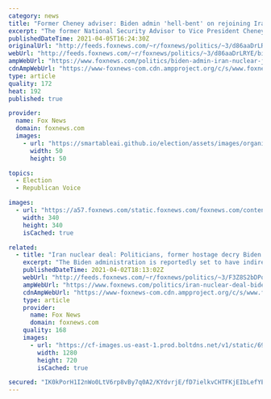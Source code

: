```yaml
---
category: news
title: "Former Cheney adviser: Biden admin 'hell-bent' on rejoining Iran nuclear deal"
excerpt: "The former National Security Advisor to Vice President Cheney, John Hannah, said that the Biden administration is 'hell-bent' on rejoining the Iran nuclear deal, during a Monday appearance on 'America's Newsroom.'"
publishedDateTime: 2021-04-05T16:24:30Z
originalUrl: "http://feeds.foxnews.com/~r/foxnews/politics/~3/d86aaDrLRYE/biden-admin-iran-nuclear-john-hannah-foreign-policy"
webUrl: "http://feeds.foxnews.com/~r/foxnews/politics/~3/d86aaDrLRYE/biden-admin-iran-nuclear-john-hannah-foreign-policy"
ampWebUrl: "https://www.foxnews.com/politics/biden-admin-iran-nuclear-john-hannah-foreign-policy.amp"
cdnAmpWebUrl: "https://www-foxnews-com.cdn.ampproject.org/c/s/www.foxnews.com/politics/biden-admin-iran-nuclear-john-hannah-foreign-policy.amp"
type: article
quality: 172
heat: 192
published: true

provider:
  name: Fox News
  domain: foxnews.com
  images:
    - url: "https://smartableai.github.io/election/assets/images/organizations/foxnews.com-50x50.jpg"
      width: 50
      height: 50

topics:
  - Election
  - Republican Voice

images:
  - url: "https://a57.foxnews.com/static.foxnews.com/foxnews.com/content/uploads/2018/09/340/340/fox-news.jpg?ve=1&tl=1"
    width: 340
    height: 340
    isCached: true

related:
  - title: "Iran nuclear deal: Politicians, former hostage decry Biden admin's efforts to rejoin"
    excerpt: "The Biden administration is reportedly set to have indirect negotiations about rejoining the Iran nuclear deal next week, prompting a wave of backlash from critics."
    publishedDateTime: 2021-04-02T18:13:02Z
    webUrl: "http://feeds.foxnews.com/~r/foxnews/politics/~3/F3Z8S2bDPoA/iran-nuclear-deal-biden-backlash"
    ampWebUrl: "https://www.foxnews.com/politics/iran-nuclear-deal-biden-backlash.amp"
    cdnAmpWebUrl: "https://www-foxnews-com.cdn.ampproject.org/c/s/www.foxnews.com/politics/iran-nuclear-deal-biden-backlash.amp"
    type: article
    provider:
      name: Fox News
      domain: foxnews.com
    quality: 168
    images:
      - url: "https://cf-images.us-east-1.prod.boltdns.net/v1/static/694940094001/2d42e77b-e95b-4cc3-a816-7923e0981b59/9080e0ae-e76a-44dc-a31c-176730833c1f/1280x720/match/image.jpg"
        width: 1280
        height: 720
        isCached: true

secured: "IK0kPorH1I2nWo0LtV6rp8vBy7q0A2/KYdvrjE/fD7ielkvCHTFKjEIbLefYE5vM4MCResAaSoEmYxcORrqh3gwED3fEFDBKnIoygxx2mSgtaEjj0OTVs+o742rpqT6vltEIUQ6zDyJ2wJpoX8e/DTfGUduW2HZfnE71pwdZQ/FWLKA6LcrrE4TczaY4nXv3RHRCXAYJ4GQTE1XsRcTJzdJzG/7hVquW2DEWzQ9ftGAH9q7XXAFxncmMU+JuWE2kvzlwtmIhHBauookqkehyBDeZByc7OEU5pDblYaLjZJAcdbsAoL10+M8keG5PuLrQjsBUCdoSjcTz5N3nyNexR0XclYmkUdT4QKAQNVdT9Rw=;fM8pLiBj1OJVuJQ8IQj3Eg=="
---
```


